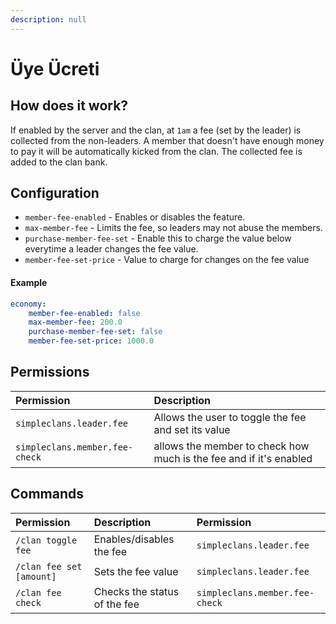 ```yaml
---
description: null
---
```


# Üye Ücreti

## How does it work?

If enabled by the server and the clan, at `1am` a fee \(set by the leader\) is collected from the non-leaders. A member that doesn't have enough money to pay it will be automatically kicked from the clan. The collected fee is added to the clan bank.

## Configuration

* `member-fee-enabled` - Enables or disables the feature.
* `max-member-fee` - Limits the fee, so leaders may not abuse the members.
* `purchase-member-fee-set` - Enable this to charge the value below everytime a leader changes the fee value.
* `member-fee-set-price` - Value to charge for changes on the fee value

#### Example

```yaml
economy:
    member-fee-enabled: false
    max-member-fee: 200.0
    purchase-member-fee-set: false
    member-fee-set-price: 1000.0
```

## Permissions

| Permission | Description |
| :--- | :--- |
| `simpleclans.leader.fee` | Allows the user to toggle the fee and set its value |
| `simpleclans.member.fee-check` | allows the member to check how much is the fee and if it's enabled |

## Commands

| Permission | Description | Permission |
| :--- | :--- | :--- |
| `/clan toggle fee` | Enables/disables the fee | `simpleclans.leader.fee` |
| `/clan fee set [amount]` | Sets the fee value | `simpleclans.leader.fee` |
| `/clan fee check` | Checks the status of the fee | `simpleclans.member.fee-check` |

